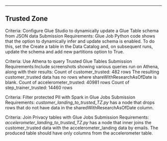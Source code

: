 ----
Trusted Zone
----
Criteria: Configure Glue Studio to dynamically update a Glue Table schema from JSON data
Submission Requirements: Glue Job Python code shows that the option to dynamically infer and update schema is enabled.
To do this, set the Create a table in the Data Catalog and, on subsequent runs, update the schema and add new partitions option to True.

Criteria: Use Athena to query Trusted Glue Tables
Submission Requirements:Include screenshots showing various queries run on Athena, along with their results:
Count of customer_trusted: 482 rows
The resulting customer_trusted data has no rows where shareWithResearchAsOfDate is blank.
Count of accelerometer_trusted: 40981 rows
Count of step_trainer_trusted: 14460 rows

Criteria: Filter protected PII with Spark in Glue Jobs
Submission Requirements: *customer_landing_to_trusted_TZ.py* has a node that drops rows that do not have data in the sharedWithResearchAsOfDate column.

Criteria: Join Privacy tables with Glue Jobs
Submission Requirements: *accelerometer_landing_to_trusted_TZ.py* has a node that inner joins the customer_trusted data with the accelerometer_landing data by emails. The produced table should have only columns from the accelerometer table.
